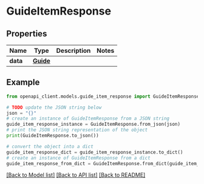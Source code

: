 # GuideItemResponse


## Properties

Name | Type | Description | Notes
------------ | ------------- | ------------- | -------------
**data** | [**Guide**](Guide.md) |  | 

## Example

```python
from openapi_client.models.guide_item_response import GuideItemResponse

# TODO update the JSON string below
json = "{}"
# create an instance of GuideItemResponse from a JSON string
guide_item_response_instance = GuideItemResponse.from_json(json)
# print the JSON string representation of the object
print(GuideItemResponse.to_json())

# convert the object into a dict
guide_item_response_dict = guide_item_response_instance.to_dict()
# create an instance of GuideItemResponse from a dict
guide_item_response_from_dict = GuideItemResponse.from_dict(guide_item_response_dict)
```
[[Back to Model list]](../README.md#documentation-for-models) [[Back to API list]](../README.md#documentation-for-api-endpoints) [[Back to README]](../README.md)



